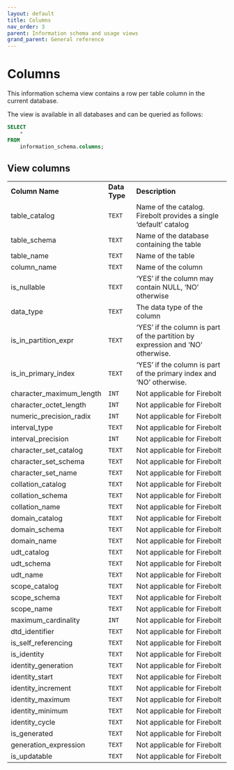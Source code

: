 ```yaml
---
layout: default
title: Columns
nav_order: 3
parent: Information schema and usage views
grand_parent: General reference
---
```


# Columns

This information schema view contains a row per table column in the current database.

The view is available in all databases and can be queried as follows:

```sql
SELECT
    *
FROM
    information_schema.columns;
```

## View columns

|                            |               |                                                                                |
| -------------------------- | ------------- | ------------------------------------------------------------------------------ |
| **Column Name**            | **Data Type** | **Description**                                                                |
| table\_catalog             | `TEXT`        | Name of the catalog. Firebolt provides a single ‘default’ catalog              |
| table\_schema              | `TEXT`        | Name of the database containing the table                                      |
| table\_name                | `TEXT`        | Name of the table                                                              |
| column\_name               | `TEXT`        | Name of the column                                                             |
| is\_nullable               | `TEXT`        | ‘YES’ if the column may contain NULL, ‘NO’ otherwise                           |
| data\_type                 | `TEXT`        | The data type of the column                                                    |
| is\_in\_partition\_expr    | `TEXT`        | ‘YES’ if the column is part of the partition by expression and ‘NO’ otherwise. |
| is\_in\_primary\_index     | `TEXT`        | ‘YES’ if the column is part of the primary index and ‘NO’ otherwise.           |
| character\_maximum\_length | `INT`         | Not applicable for Firebolt                                                    |
| character\_octet\_length   | `INT`         | Not applicable for Firebolt                                                    |
| numeric\_precision\_radix  | `INT`         | Not applicable for Firebolt                                                    |
| interval\_type             | `TEXT`        | Not applicable for Firebolt                                                    |
| interval\_precision        | `INT`         | Not applicable for Firebolt                                                    |
| character\_set\_catalog    | `TEXT`        | Not applicable for Firebolt                                                    |
| character\_set\_schema     | `TEXT`        | Not applicable for Firebolt                                                    |
| character\_set\_name       | `TEXT`        | Not applicable for Firebolt                                                    |
| collation\_catalog         | `TEXT`        | Not applicable for Firebolt                                                    |
| collation\_schema          | `TEXT`        | Not applicable for Firebolt                                                    |
| collation\_name            | `TEXT`        | Not applicable for Firebolt                                                    |
| domain\_catalog            | `TEXT`        | Not applicable for Firebolt                                                    |
| domain\_schema             | `TEXT`        | Not applicable for Firebolt                                                    |
| domain\_name               | `TEXT`        | Not applicable for Firebolt                                                    |
| udt\_catalog               | `TEXT`        | Not applicable for Firebolt                                                    |
| udt\_schema                | `TEXT`        | Not applicable for Firebolt                                                    |
| udt\_name                  | `TEXT`        | Not applicable for Firebolt                                                    |
| scope\_catalog             | `TEXT`        | Not applicable for Firebolt                                                    |
| scope\_schema              | `TEXT`        | Not applicable for Firebolt                                                    |
| scope\_name                | `TEXT`        | Not applicable for Firebolt                                                    |
| maximum\_cardinality       | `INT`         | Not applicable for Firebolt                                                    |
| dtd\_identifier            | `TEXT`        | Not applicable for Firebolt                                                    |
| is\_self\_referencing      | `TEXT`        | Not applicable for Firebolt                                                    |
| is\_identity               | `TEXT`        | Not applicable for Firebolt                                                    |
| identity\_generation       | `TEXT`        | Not applicable for Firebolt                                                    |
| identity\_start            | `TEXT`        | Not applicable for Firebolt                                                    |
| identity\_increment        | `TEXT`        | Not applicable for Firebolt                                                    |
| identity\_maximum          | `TEXT`        | Not applicable for Firebolt                                                    |
| identity\_minimum          | `TEXT`        | Not applicable for Firebolt                                                    |
| identity\_cycle            | `TEXT`        | Not applicable for Firebolt                                                    |
| is\_generated              | `TEXT`        | Not applicable for Firebolt                                                    |
| generation\_expression     | `TEXT`        | Not applicable for Firebolt                                                    |
| is\_updatable              | `TEXT`        | Not applicable for Firebolt                                                    |
